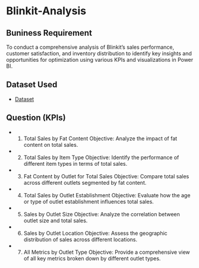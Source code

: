 # Blinkit-Analysis

## Buniness Requirement
To conduct a comprehensive analysis of Blinkit’s sales performance, customer satisfaction, and inventory distribution to identify key insights and opportunities for optimization using various KPIs and visualizations in Power BI.

## Dataset Used
- <a href = "https://drive.google.com/drive/folders/1mKh61zKVBnPJN0A5lc77osGNkmNa-loI">Dataset</a>

## Question (KPIs)
- 1. Total Sales by Fat Content
Objective: Analyze the impact of fat content on total sales.

- 2. Total Sales by Item Type
Objective: Identify the performance of different item types in terms of total sales.

- 3. Fat Content by Outlet for Total Sales
Objective: Compare total sales across different outlets segmented by fat content.

- 4. Total Sales by Outlet Establishment
Objective: Evaluate how the age or type of outlet establishment influences total sales.

- 5. Sales by Outlet Size
Objective: Analyze the correlation between outlet size and total sales.

- 6. Sales by Outlet Location
Objective: Assess the geographic distribution of sales across different locations.

- 7. All Metrics by Outlet Type
Objective: Provide a comprehensive view of all key metrics broken down by different outlet types.
